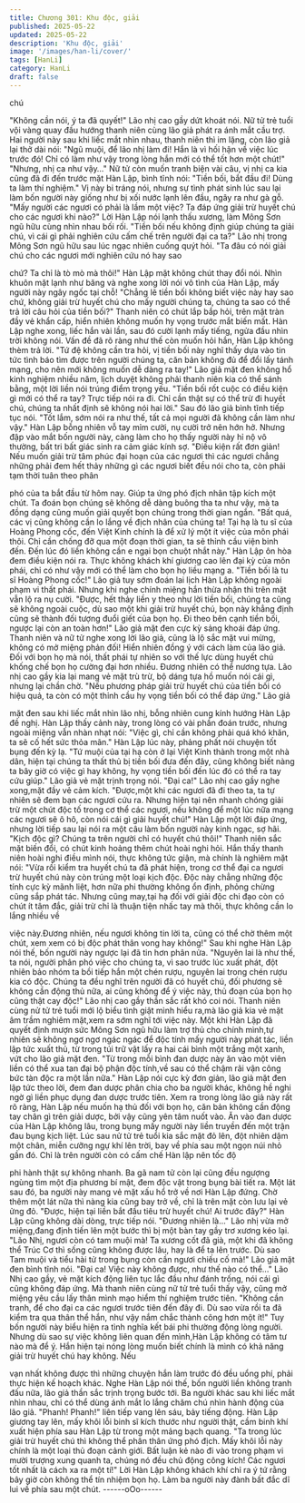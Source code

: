 ```yaml
---
title: Chương 301: Khu độc, giải
published: 2025-05-22
updated: 2025-05-22
description: 'Khu độc, giải'
image: '/images/han-li/cover/'
tags: [HanLi]
category: HanLi
draft: false
---
```


chú

"Không cần nói, ý ta đã quyết!" Lão nhị cao gầy dứt khoát nói.
Nữ tử trẻ tuổi vội vàng quay đầu hướng thanh niên cùng lão giả
phát ra ánh mắt cầu trợ.
Hai người này sau khi liếc mắt nhìn nhau, thanh niên thì im lặng,
còn lão giả lại thở dài nói:
"Ngũ muội, để lão nhị làm đi! Hắn là vì hối hận về việc lúc trước
đó! Chỉ có làm như vậy trong lòng hắn mới có thể tốt hơn một
chút!"
"Nhưng, nhị ca như vậy…" Nữ tử còn muốn tranh biện vài câu, vị
nhị ca kia cũng đã đi đến trước mặt Hàn Lập, bình tĩnh nói:
"Tiền bối, bắt đầu đi! Dùng ta làm thí nghiệm."
Vị này bi tráng nói, nhưng sự tình phát sinh lúc sau lại làm bốn
người này giống như bị xối nước lạnh lên đầu, ngây ra như gà gỗ.
"Mấy người các ngươi có phải là lầm một việc? Ta đáp ứng giải
trừ huyết chú cho các ngươi khi nào?"
Lời Hàn Lập nói lạnh thấu xương, làm Mông Sơn ngũ hữu cùng
nhìn nhau bối rối.
"Tiền bối nếu không định giúp chúng ta giải chú, vì cái gì phải
nghiên cứu cấm chế trên người đại ca ta?" Lão nhị trong Mông
Sơn ngũ hữu sau lúc ngạc nhiên cuống quýt hỏi.
"Ta đâu có nói giải chú cho các ngươi mới nghiên cứu nó hay sao

chứ? Ta chỉ là tò mò mà thôi!" Hàn Lập mặt không chút thay đổi
nói.
Nhìn khuôn mặt lạnh như băng và nghe xong lời nói vô tình của
Hàn Lập, mấy người này ngây ngốc tại chỗ!
"Chẳng lẽ tiền bối không biết việc này hay sao chứ, không giải trừ
huyết chú cho mấy người chúng ta, chúng ta sao có thể trả lời câu
hỏi của tiền bối?" Thanh niên có chút lắp bắp hỏi, trên mặt tràn
đầy vẻ khẩn cấp, hiển nhiên không muốn hy vọng trước mắt biến
mất.
Hàn Lập nghe xong, liếc hắn vài lần, sau đó cười lạnh mấy tiếng,
ngửa đầu nhìn trời không nói.
Vấn đề đã rõ ràng như thế còn muốn hỏi hắn, Hàn Lập không
thèm trả lời.
"Tứ đệ không cần tra hỏi, vị tiền bối này nghĩ thấy dựa vào tin tức
tình báo tìm được trên người chúng ta, căn bản không đủ để đổi
lấy tánh mạng, cho nên mới không muốn dễ dàng ra tay!" Lão giả
mặt đen không hổ kinh nghiệm nhiều năm, lịch duyệt không phải
thanh niên kia có thể sánh bằng, một lời liền nói trúng điểm trọng
yếu.
"Tiền bối rốt cuộc có điều kiện gì mới có thể ra tay? Trực tiếp nói
ra đi. Chỉ cần thật sự có thể trừ đi huyết chú, chúng ta nhất định
sẽ không nói hai lời." Sau đó lão giả bình tĩnh tiếp tục nói.
"Tốt lắm, sớm nói ra như thế, tất cả mọi người đã không cần làm
như vậy."
Hàn Lập bỗng nhiên vỗ tay mỉm cười, nụ cười trở nên hớn hở.
Nhưng đập vào mắt bốn người này, càng làm cho họ thấy người
này hỉ nộ vô thường, bất tri bất giác sinh ra cảm giác kính sợ.
"Điều kiện rất đơn giản! Nếu muốn giải trừ tâm phúc đại hoạn của
các ngươi thì các ngươi chẳng những phải đem hết thảy những gì
các ngươi biết đều nói cho ta, còn phải tạm thời tuân theo phân

phó của ta bắt đầu từ hôm nay. Giúp ta ứng phó địch nhân tập
kích một chút. Ta đoán bọn chúng sẽ không dễ dàng buông tha ta
như vậy, mà ta đồng dạng cũng muốn giải quyết bọn chúng trong
thời gian ngắn.
"Bất quá, các vị cũng không cần lo lắng về địch nhân của chúng
ta! Tại hạ là tu sĩ của Hoàng Phong cốc, đến Việt Kinh chính là để
xử lý một ít việc của môn phái thôi. Chỉ cần chống đỡ qua một
đoạn thời gian, ta sẽ thỉnh cầu viện binh đến. Đến lúc đó liền
không cần e ngại bọn chuột nhắt này."
Hàn Lập ôn hòa đem điều kiện nói ra. Thực không khách khí
giương cao lên đại kỳ của môn phái, chỉ có như vậy mới có thể
làm cho bọn họ liều mạng a.
"Tiền bối là tu sĩ Hoàng Phong cốc!"
Lão giả tuy sớm đoán lai lịch Hàn Lập không ngoài phạm vi thất
phái. Nhưng khi nghe chính miệng hắn thừa nhận thì trên mặt vẫn
lộ ra nụ cười.
"Được, hết thảy liền y theo như lời tiền bối, chúng ta cũng sẽ
không ngoài cuộc, dù sao một khi giải trừ huyết chú, bọn này
khẳng định cũng sẽ thành đối tượng đuổi giết của bọn họ. Đi theo
bên cạnh tiền bối, ngược lại còn an toàn hơn!" Lão giả mặt đen
cực kỳ sảng khoái đáp ứng.
Thanh niên và nữ tử nghe xong lời lão giả, cũng là lộ sắc mặt vui
mừng, không có mở miệng phản đối! Hiển nhiên đồng ý với cách
làm của lão giả.
Đối với bọn họ mà nói, thất phái tự nhiên so với thế lực dùng
huyết chú khống chế bọn họ cường đại hơn nhiều. Đương nhiên
có thể nương tựa.
Lão nhị cao gầy kia lại mang vẻ mặt trù trừ, bộ dáng tựa hồ muốn
nói cái gì, nhưng lại chần chờ.
"Nếu phương pháp giải trừ huyết chú của tiền bối có hiệu quả, ta
còn có một thỉnh cầu hy vọng tiền bối có thể đáp ứng." Lão giả

mặt đen sau khi liếc mắt nhìn lão nhị, bỗng nhiên cung kính
hướng Hàn Lập đề nghị.
Hàn Lập thấy cảnh này, trong lòng có vài phần đoán trước, nhưng
ngoài miệng vẫn nhàn nhạt nói:
"Việc gì, chỉ cần không phải quá khó khăn, ta sẽ cố hết sức thỏa
mãn."
Hàn Lập lúc này, phảng phất nói chuyện tốt bụng đến kỳ lạ.
"Tứ muội của tại hạ còn ở lại Việt Kinh thành trong một nhà dân,
hiện tại chúng ta thất thủ bị tiền bối đưa đến đây, cũng không biết
nàng ta bây giờ có việc gì hay không, hy vọng tiền bối đến lúc đó
có thể ra tay cứu giúp." Lão giả vẻ mặt trịnh trọng nói.
"Đại ca!"
Lão nhị cao gầy nghe xong,mặt đầy vẻ cảm kích.
"Được,một khi các ngươi đã đi theo ta, ta tự nhiên sẽ đem bạn
các ngươi cứu ra. Nhưng hiện tại nên nhanh chóng giải trừ một
chút độc tố trong cơ thể các ngươi, nếu không để một lúc nữa
mạng các ngươi sẽ ô hô, còn nói cái gì giải huyết chú!"
Hàn Lập một lời đáp ứng, nhưng lời tiếp sau lại nói ra một câu làm
bốn người này kinh ngạc, sợ hãi.
"Kịch độc gì? Chúng ta trên người chỉ có huyết chú thôi!" Thanh
niên sắc mặt biến đổi, có chút kinh hoảng thêm chút hoài nghi hỏi.
Hắn thấy thanh niên hoài nghi điều mình nói, thực không tức giận,
mà chính là nghiêm mặt nói:
"Vừa rồi kiểm tra huyết chú ta đã phát hiện, trong cơ thể đại ca
ngươi trừ huyết chú này còn trúng một loại kịch độc. Độc này
chẳng những độc tính cực kỳ mãnh liệt, hơn nữa phi thường
không ổn định, phỏng chừng cũng sắp phát tác. Nhưng cũng
may,tại hạ đối với giải độc chi đạo còn có chút ít tâm đắc, giải trừ
chỉ là thuận tiện nhấc tay mà thôi, thực không cần lo lắng nhiều về

việc này.Đương nhiên, nếu ngươi không tin lời ta, cũng có thể
chờ thêm một chút, xem xem có bị độc phát thân vong hay
không!"
Sau khi nghe Hàn Lập nói thế, bốn người này ngược lại đã tin hơn
phân nửa.
"Nguyên lai là như thế, ta nói, người phân phó việc cho chúng ta,
vì sao trước lúc xuất phát, đột nhiên bảo nhóm ta bồi tiếp hắn một
chén rượu, nguyên lai trong chén rượu kia có độc. Chúng ta đều
nghĩ trên người đã có huyết chú, đối phương sẽ không cần động
thủ nữa, ai cũng không để ý việc này, thủ đoạn của bọn họ cũng
thật cay độc!" Lão nhị cao gầy thần sắc rất khó coi nói.
Thanh niên cùng nử tử trẻ tuổi mới lộ biểu tình giật mình hiểu
ra,mà lão giả kia vẻ mặt âm trầm nghiêm mặt,xem ra sớm nghĩ tới
việc này.
Một khi Hàn Lập đã quyết định mượn sức Mông Sơn ngũ hữu làm
trợ thủ cho chính mình,tự nhiên sẽ không ngơ ngơ ngác ngác để
độc tính mấy người này phát tác, liền lập tức xuất thủ, từ trong túi
trữ vật lấy ra hai cái bình một trắng một xanh, vứt cho lão giả mặt
đen.
"Từ trong mỗi bình đan dược này ăn vào một viên liền có thể xua
tan đại bộ phận độc tính,về sau có thể chậm rãi vận công bức tàn
độc ra một lần nữa." Hàn Lập nói cực kỳ đơn giản, lão giả mặt
đen lập tức theo lời, đem đan dược phân chia cho ba người khác,
không hề nghi ngờ gì liền phục dụng đan dược trước tiên.
Xem ra trong lòng lão giả này rất rõ ràng, Hàn Lập nếu muốn hạ
thủ đối với bọn họ, căn bản không cần động tay chân gì trên giải
dược, bởi vậy cũng yên tâm nuốt vào.
Ăn vào đan dược của Hàn Lập không lâu, trong bụng mấy người
này liền truyền đến một trận đau bụng kịch liệt.
Lúc sau nử tử trẻ tuổi kia sắc mặt đỏ lên, đột nhiên dậm một
chân, miễn cưỡng ngự khí lên trời, bay về phía sau một ngọn núi
nhỏ gần đó. Chỉ là trên người còn có cấm chế Hàn lập nên tốc độ

phi hành thật sự không nhanh.
Ba gã nam tử còn lại cũng đều ngượng ngùng tìm một địa phương
bí mật, đem độc vật trong bụng bài tiết ra.
Một lát sau đó, ba người này mang vẻ mặt xấu hổ trở về nơi Hàn
Lập đứng.
Chờ thêm một lát nữa thì nàng kia cũng bay trở về, chỉ là trên mặt
còn lưu lại vẻ ửng đỏ.
"Được, hiện tại liền bắt đầu tiêu trừ huyết chú! Ai trước đây?" Hàn
Lập cũng không dài dòng, trực tiếp nói.
"Đương nhiên là…"
Lão nhị vừa mở miệng,đang định tiến lên một bước thì bị một bàn
tay gầy trơ xương kéo lại.
"Lão Nhị, ngươi còn có tam muội mà! Ta xương cốt đã già, một
khi đã không thể Trúc Cơ thì sống cũng không được lâu, hay là
để ta lên trước. Dù sao Tam muội và tiểu hài tử trong bụng còn
cần ngươi chiếu cố mà!" Lão giả mặt đen bình tĩnh nói.
"Đại ca! Việc này không được, như thế nào có thể…"
Lão Nhị cao gầy, vẻ mặt kích động liên tục lắc đầu như đánh
trống, nói cái gì cũng không đáp ứng.
Mà thanh niên cùng nữ tử trẻ tuổi thấy vậy, cũng mở miệng yêu
cầu lấy thân mình mạo hiểm thí nghiệm trước tiên.
"Không cần tranh, để cho đại ca các ngươi trước tiên đến đây đi.
Dù sao vừa rồi ta đã kiểm tra qua thân thể hắn, như vậy nắm
chắc thành công hơn một ít!"
Tuy bốn người này biểu hiện ra tình nghĩa kết bái phi thường động
lòng người. Nhưng dù sao sự việc không liên quan đến mình,Hàn
Lập không có tâm tư nào mà để ý. Hắn hiện tại nóng lòng muốn
biết chính là mình có khả năng giải trừ huyết chú hay không. Nếu

vạn nhất không được thì những chuyện hắn làm trước đó đều
uổng phí, phải thực hiện kế hoạch khác.
Nghe Hàn Lập nói thế, bốn người liền không tranh đấu nữa, lão
giả thần sắc trịnh trọng bước tới.
Ba người khác sau khi liếc mắt nhìn nhau, chỉ có thể dùng ánh
mắt lo lắng chăm chú nhìn hành động của lão giả.
"Phanh! Phanh!" liên tiếp vang lên sáu, bảy tiếng động.
Hàn Lập giương tay lên, mấy khôi lỗi binh sĩ kích thước như người
thật, cầm binh khí xuất hiện phía sau Hàn Lập từ trong một mảng
bạch quang.
"Ta trong lúc giải trừ huyết chú thì không thể phân thân ứng phó
địch. Mấy khôi lỗi này chính là một loại thủ đoạn cảnh giới. Bất
luận kẻ nào đi vào trong phạm vi mười trượng xung quanh ta,
chúng nó đều chủ động công kích! Các ngươi tốt nhất là cách xa
ra một tí!" Lời Hàn Lập không khách khí chỉ ra ý tứ rằng bây giờ
còn không thể tín nhiệm bọn họ. Làm ba người này đành bất đắc
dĩ lui về phía sau một chút.
------oOo------
